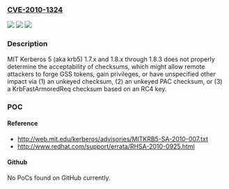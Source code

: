 ### [CVE-2010-1324](https://cve.mitre.org/cgi-bin/cvename.cgi?name=CVE-2010-1324)
![](https://img.shields.io/static/v1?label=Product&message=n%2Fa&color=blue)
![](https://img.shields.io/static/v1?label=Version&message=n%2Fa&color=blue)
![](https://img.shields.io/static/v1?label=Vulnerability&message=n%2Fa&color=brighgreen)

### Description

MIT Kerberos 5 (aka krb5) 1.7.x and 1.8.x through 1.8.3 does not properly determine the acceptability of checksums, which might allow remote attackers to forge GSS tokens, gain privileges, or have unspecified other impact via (1) an unkeyed checksum, (2) an unkeyed PAC checksum, or (3) a KrbFastArmoredReq checksum based on an RC4 key.

### POC

#### Reference
- http://web.mit.edu/kerberos/advisories/MITKRB5-SA-2010-007.txt
- http://www.redhat.com/support/errata/RHSA-2010-0925.html

#### Github
No PoCs found on GitHub currently.

